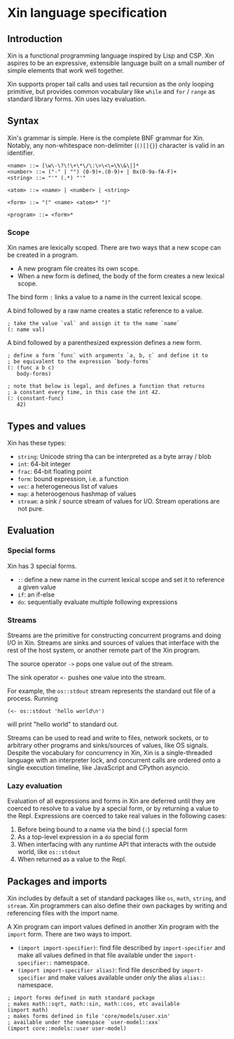 # Xin language specification

## Introduction

Xin is a functional programming language inspired by Lisp and CSP. Xin aspires to be an expressive, extensible language built on a small number of simple elements that work well together.

Xin supports proper tail calls and uses tail recursion as the only looping primitive, but provides common vocabulary like `while` and `for` / `range` as standard library forms. Xin uses lazy evaluation.

## Syntax

Xin's grammar is simple. Here is the complete BNF grammar for Xin. Notably, any non-whitespace non-delimiter (`()[]{}`) character is valid in an identifier.

```
<name> ::= [\w\-\?\!\+\*\/\:\>\<\=\%\&\|]*
<number> ::= ("-" | "") (0-9)+.(0-9)+ | 0x(0-9a-fA-F)+
<string> ::= "'" (.*) "'"

<atom> ::= <name> | <number> | <string>

<form> ::= "(" <name> <atom>* ")"

<program> ::= <form>*
```

### Scope

Xin names are lexically scoped. There are two ways that a new scope can be created in a program.

- A new program file creates its own scope.
- When a new form is defined, the body of the form creates a new lexical scope.

The bind form `:` links a value to a name in the current lexical scope.

A bind followed by a raw name creates a static reference to a value.

```
; take the value `val` and assign it to the name `name`
(: name val)
```

A bind followed by a parenthesized expression defines a new form.

```
; define a form `func` with arguments `a, b, c` and define it to
; be equivalent to the expression `body-forms`
(: (func a b c)
   body-forms)

; note that below is legal, and defines a function that returns
; a constant every time, in this case the int 42.
(: (constant-func)
   42)
```

## Types and values

Xin has these types:

- `string`: Unicode string tha can be interpreted as a byte array / blob
- `int`: 64-bit integer
- `frac`: 64-bit floating point
- `form`: bound expression, i.e. a function
- `vec`: a heterogeneous list of values
- `map`: a heteroogenous hashmap of values
- `stream`: a sink / source stream of values for I/O. Stream operations are not pure.

## Evaluation

### Special forms

Xin has 3 special forms.

- `:`: define a new name in the current lexical scope and set it to reference a given value
- `if`: an if-else
- `do`: sequentially evaluate multiple following expressions

### Streams

Streams are the primitive for constructing concurrent programs and doing I/O in Xin. Streams are sinks and sources of values that interface with the rest of the host system, or another remote part of the Xin program.

The source operator `->` pops one value out of the stream.

The sink operator `<-` pushes one value into the stream.

For example, the `os::stdout` stream represents the standard out file of a process. Running

```
(<- os::stdout 'hello world\n')
```

will print "hello world" to standard out.

Streams can be used to read and write to files, network sockets, or to arbitrary other programs and sinks/sources of values, like OS signals. Despite the vocabulary for concurrency in Xin, Xin is a single-threaded language with an interpreter lock, and concurrent calls are ordered onto a single execution timeline, like JavaScript and CPython asyncio.

### Lazy evaluation

Evaluation of all expressions and forms in Xin are deferred until they are coerced to resolve to a value by a special form, or by returning a value to the Repl. Expressions are coerced to take real values in the following cases:

1. Before being bound to a name via the bind (`:`) special form
2. As a top-level expression in a `do` special form
3. When interfacing with any runtime API that interacts with the outside world, like `os::stdout`
4. When returned as a value to the Repl.

## Packages and imports

Xin includes by default a set of standard packages like `os`, `math`, `string`, and `stream`. Xin programmers can also define their own packages by writing and referencing files with the import name.

A Xin program can import values defined in another Xin program with the `import` form. There are two ways to import.

- `(import import-specifier)`: find file described by `import-specifier` and make all values defined in that file available under the `import-specifier::` namespace.
- `(import import-specifier alias)`: find file described by `import-specifier` and make values available under _only_ the alias `alias::` namespace.

```
; import forms defined in math standard package
; makes math::sqrt, math::sin, math::cos, etc available
(import math)
; makes forms defined in file 'core/models/user.xin'
; available under the namespace `user-model::xxx`
(import core::models::user user-model)
```
